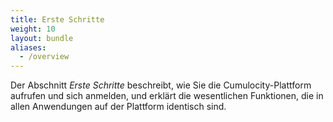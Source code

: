 ```yaml
---
title: Erste Schritte
weight: 10
layout: bundle
aliases:
  - /overview
---
```

Der Abschnitt *Erste Schritte* beschreibt, wie Sie die Cumulocity-Plattform aufrufen und sich anmelden, und erklärt die wesentlichen Funktionen, die in allen Anwendungen auf der Plattform identisch sind.
